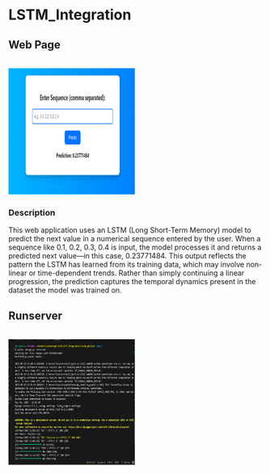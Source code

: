 # LSTM_Integration

## Web Page

<br>
<img src="static\img\page.png" width="250" height="250" /> 
<br>

### Description
This web application uses an LSTM (Long Short-Term Memory) model to predict the next value in a numerical sequence entered by the user. When a sequence like 0.1, 0.2, 0.3, 0.4 is input, the model processes it and returns a predicted next value—in this case, 0.23771484. This output reflects the pattern the LSTM has learned from its training data, which may involve non-linear or time-dependent trends. Rather than simply continuing a linear progression, the prediction captures the temporal dynamics present in the dataset the model was trained on.


## Runserver

<br>
<img src="static\img\runserver.png" width="250" height="250" /> 
<br>
